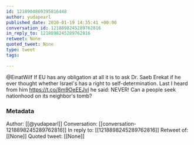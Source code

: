 ```yaml
---
id: 1218904869395816448
author: yudapearl
published_date: 2020-01-19 14:35:41 +00:00
conversation_id: 1218898245289762816
in_reply_to: 1218898245289762816
retweet: None
quoted_tweet: None
type: tweet
tags:

---
```


@EinatWilf If EU has any obligation at all it is to ask Dr. Saeb Erekat if he ever thought whether Israel's has a right to self-determination. Last I heard from him https://t.co/8m9OeEEJvI he said: NEVER! 
Can a people seek nationhood on its neighbor's tomb?

### Metadata

Author: [[@yudapearl]]
Conversation: [[conversation-1218898245289762816]]
In reply to: [[1218898245289762816]]
Retweet of: [[None]]
Quoted tweet: [[None]]
